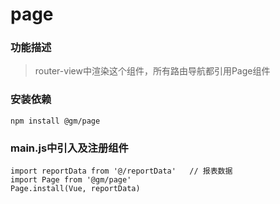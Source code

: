 # page

### 功能描述
> router-view中渲染这个组件，所有路由导航都引用Page组件

### 安装依赖
```
npm install @gm/page
```
### main.js中引入及注册组件
```
import reportData from '@/reportData'   // 报表数据
import Page from '@gm/page'
Page.install(Vue, reportData)

```